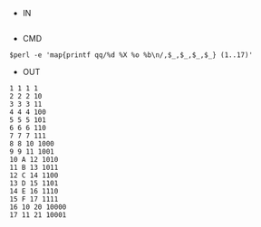 - IN

```
```

- CMD

```
$perl -e 'map{printf qq/%d %X %o %b\n/,$_,$_,$_,$_} (1..17)'
```

- OUT

```
1 1 1 1
2 2 2 10
3 3 3 11
4 4 4 100
5 5 5 101
6 6 6 110
7 7 7 111
8 8 10 1000
9 9 11 1001
10 A 12 1010
11 B 13 1011
12 C 14 1100
13 D 15 1101
14 E 16 1110
15 F 17 1111
16 10 20 10000
17 11 21 10001
```
